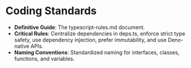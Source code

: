 # **Coding Standards**

* **Definitive Guide**: The typescript-rules.md document.  
* **Critical Rules**: Centralize dependencies in deps.ts, enforce strict type safety, use dependency injection, prefer immutability, and use Deno-native APIs.  
* **Naming Conventions**: Standardized naming for interfaces, classes, functions, and variables.
